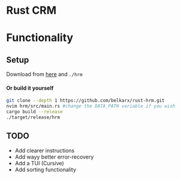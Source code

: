 # Rust CRM

# Functionality


## Setup
Download from [here](https://github.com/belkarx/rust-hrm/releases/download/v0.0.0-alph/hrm) and `./hrm`

#### Or build it yourself
```bash
git clone --depth 1 https://github.com/belkarx/rust-hrm.git
nvim hrm/src/main.rs #change the DATA_PATH variable if you wish
cargo build --release
./target/release/hrm 
```

## TODO
* Add clearer instructions
* Add wayy better error-recovery
* Add a TUI (Cursive)
* Add sorting functionality
